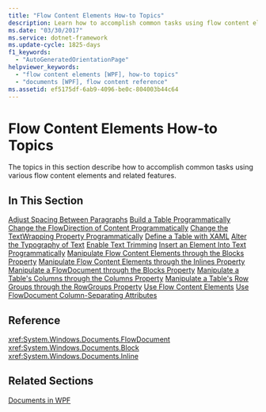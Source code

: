 ```yaml
---
title: "Flow Content Elements How-to Topics"
description: Learn how to accomplish common tasks using flow content elements in your Windows Presentation Foundation (WPF) applications.
ms.date: "03/30/2017"
ms.service: dotnet-framework
ms.update-cycle: 1825-days
f1_keywords:
  - "AutoGeneratedOrientationPage"
helpviewer_keywords:
  - "flow content elements [WPF], how-to topics"
  - "documents [WPF], flow content reference"
ms.assetid: ef5175df-6ab9-4096-be0c-804003b44c64
---
```

# Flow Content Elements How-to Topics

The topics in this section describe how to accomplish common tasks using various flow content elements and related features.

## In This Section

[Adjust Spacing Between Paragraphs](how-to-adjust-spacing-between-paragraphs.md)
[Build a Table Programmatically](how-to-build-a-table-programmatically.md)
[Change the FlowDirection of Content Programmatically](how-to-change-the-flowdirection-of-content-programmatically.md)
[Change the TextWrapping Property Programmatically](how-to-change-the-textwrapping-property-programmatically.md)
[Define a Table with XAML](how-to-define-a-table-with-xaml.md)
[Alter the Typography of Text](how-to-alter-the-typography-of-text.md)
[Enable Text Trimming](how-to-enable-text-trimming.md)
[Insert an Element Into Text Programmatically](how-to-insert-an-element-into-text-programmatically.md)
[Manipulate Flow Content Elements through the Blocks Property](how-to-manipulate-flow-content-elements-through-the-blocks-property.md)
[Manipulate Flow Content Elements through the Inlines Property](how-to-manipulate-flow-content-elements-through-the-inlines-property.md)
[Manipulate a FlowDocument through the Blocks Property](how-to-manipulate-a-flowdocument-through-the-blocks-property.md)
[Manipulate a Table's Columns through the Columns Property](how-to-manipulate-table-columns-through-the-columns-property.md)
[Manipulate a Table's Row Groups through the RowGroups Property](how-to-manipulate-table-row-groups-through-the-rowgroups-property.md)
[Use Flow Content Elements](how-to-use-flow-content-elements.md)
[Use FlowDocument Column-Separating Attributes](how-to-use-flowdocument-column-separating-attributes.md)

## Reference

<xref:System.Windows.Documents.FlowDocument>
  <xref:System.Windows.Documents.Block>
  <xref:System.Windows.Documents.Inline>

## Related Sections

[Documents in WPF](documents-in-wpf.md)
